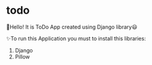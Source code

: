 # todo
👋Hello!
It is ToDo App created using Django library😃

✨To run this Application you must to install this libraries:

1. Django
2. Pillow
